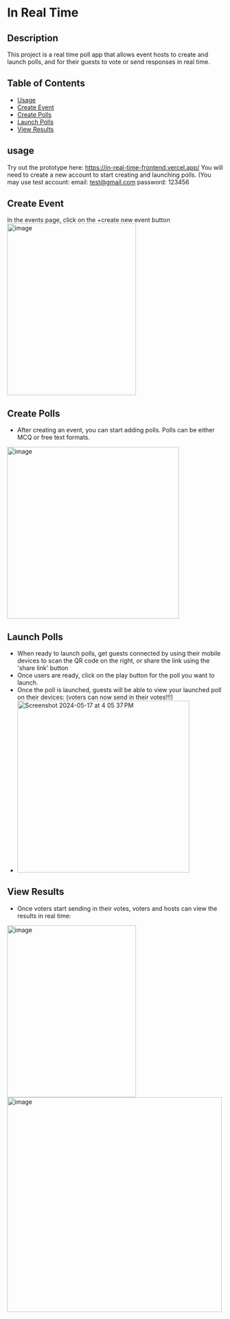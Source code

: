 # In Real Time

## Description
This project is a real time poll app that allows event hosts to create and launch polls, and for their guests to vote or send responses in real time. 

## Table of Contents
- [Usage](#usage)
- [Create Event](#createnewevent)
- [Create Polls](#createnewpolls)
- [Launch Polls](#launchingpolls)
- [View Results](#viewingresults)


## usage
Try out the prototype here: https://in-real-time-frontend.vercel.app/
You will need to create a new account to start creating and launching polls. (You may use test account: 
   email: test@gmail.com
   password: 123456

## Create Event
In the events page, click on the +create new event button 
<br/>
<img width="300" height="400" alt="image" src="https://github.com/Shermainesng/In-Real-Time/assets/61632019/8516179b-6a4d-44b7-bf93-1b4c8daf3cfe">

## Create Polls
- After creating an event, you can start adding polls. Polls can be either MCQ or free text formats.
<img width="400" alt="image" src="https://github.com/Shermainesng/In-Real-Time/assets/61632019/189d7e92-7de7-480c-a705-50211595cb1e">

## Launch Polls
- When ready to launch polls, get guests connected by using their mobile devices to scan the QR code on the right, or share the link using the 'share link' button
- Once users are ready, click on the play button for the poll you want to launch.
- Once the poll is launched, guests will be able to view your launched poll on their devices: (voters can now send in their votes!!!)
- <img width="400" alt="Screenshot 2024-05-17 at 4 05 37 PM" src="https://github.com/Shermainesng/In-Real-Time/assets/61632019/2f576681-8c18-4e7b-8a41-aed820e9c3ad">

## View Results
- Once voters start sending in their votes, voters and hosts can view the results in real time:
<img width="300" height="400" alt="image" src="https://github.com/Shermainesng/In-Real-Time/assets/61632019/b33d380e-1b6f-408b-8b93-da72bf556a74">
<img width="500" alt="image" src="https://github.com/Shermainesng/In-Real-Time/assets/61632019/46f37c0a-3690-4de0-8afa-0ee2af0bf6d5">


  
